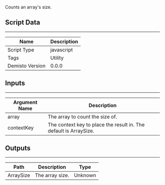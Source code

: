 Counts an array's size.


## Script Data
---

| **Name** | **Description** |
| --- | --- |
| Script Type | javascript |
| Tags | Utility |
| Demisto Version | 0.0.0 |

## Inputs
---

| **Argument Name** | **Description** |
| --- | --- |
| array | The array to count the size of. |
| contextKey | The context key to place the result in. The default is ArraySize. |

## Outputs
---

| **Path** | **Description** | **Type** |
| --- | --- | --- |
| ArraySize | The array size. | Unknown |
